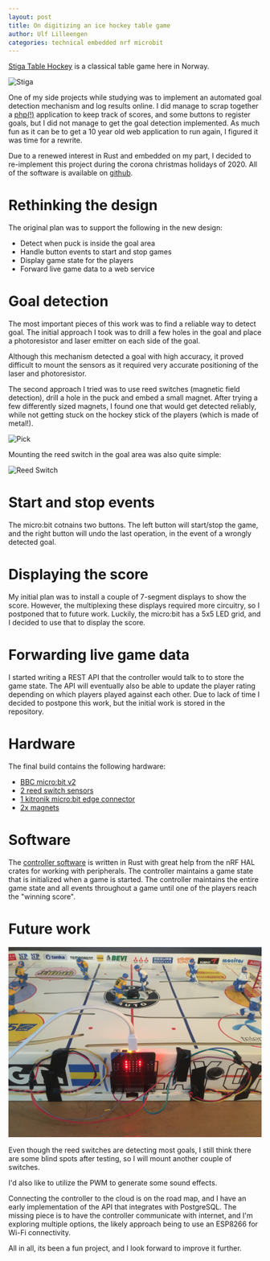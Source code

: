 ```yaml
---
layout: post
title: On digitizing an ice hockey table game
author: Ulf Lilleengen
categories: technical embedded nrf microbit
---
```


[Stiga Table Hockey](https://www.stigasports.com/eu/leisure-play/table-games/table-hockey) is a classical table game here in Norway. 

![Stiga](https://www.stigasports.com/media/catalog/product/cache/97225023366fe5fa80ccc819e266eda2/1/6/1605700805-71-1143-01_1.jpg)

One of my side projects while studying was to implement an automated goal detection mechanism and log results online. I did manage to scrap together a [php(!)](https://github.com/lulf/stigadigi/tree/ecdd4e0f8953c1d14f7a9ecd41f7055be03fa4a3) application to keep track of scores, and some buttons to register goals, but I did not manage to get the goal detection implemented. As much fun as it can be to get a 10 year old web application to run again, I figured it was time for a rewrite.

Due to a renewed interest in Rust and embedded on my part, I decided to re-implement this project during the corona christmas holidays of 2020. All of the software is available on [github](https://github.com/lulf/stigadigi).

# Rethinking the design

The original plan was to support the following in the new design:

* Detect when puck is inside the goal area
* Handle button events to start and stop games
* Display game state for the players
* Forward live game data to a web service 

# Goal detection

The most important pieces of this work was to find a reliable way to detect goal. The initial approach I took was to drill a few holes in the goal and place a photoresistor and laser emitter on each side of the goal.

Although this mechanism detected a goal with high accuracy, it proved difficult to mount the sensors as it required very accurate positioning of the laser and photoresistor. 

The second approach I tried was to use reed switches (magnetic field detection), drill a hole in the puck and embed a small magnet. After trying a few differently sized magnets, I found one that would get detected reliably, while not getting stuck on the hockey stick of the players (which is made of metal!).

![Pick](/images/stigadigi/IMG_5633.png)

Mounting the reed switch in the goal area was also quite simple:

![Reed Switch](/images/stigadigi/IMG_5635.png)

# Start and stop events

The micro:bit cotnains two buttons. The left button will start/stop the game, and the right button will undo the last operation, in the event of a wrongly detected goal.

# Displaying the score

My initial plan was to install a couple of 7-segment displays to show the score. However, the multiplexing these displays required more circuitry, so I postponed that to future work. Luckily, the micro:bit has a 5x5 LED grid, and I decided to use that to display the score.

# Forwarding live game data

I started writing a REST API that the controller would talk to to store the game state. The API will eventually also be able to update the player rating depending on which players played against each other. Due to lack of time I decided to postpone this work, but the initial work is stored in the repository.

# Hardware

The final build contains the following hardware:

* [BBC micro:bit v2](https://microbit.org)
* [2 reed switch sensors](https://en.wikipedia.org/wiki/Reed_switch)
* [1 kitronik micro:bit edge connector](https://kitronik.co.uk/products/5601b-edge-connector-breakout-board-for-bbc-microbit-pre-built)
* [2x magnets](https://panduro.com/nb-no/products/skap-dekorer/dekormaterialer/magneter/supermagneter-5-mm-8-stk-731506?gclid=Cj0KCQiA0MD_BRCTARIsADXoopZKlUlj-e5vbmtTgQk6C4E9O56M1JdxdqHY9Q0D1D-SrRs-FKHTrV8aAm9KEALw_wcB#fo_c=3247&fo_k=b9dcf4a03db370cefee944a3aadadb1a&fo_s=gplano)

# Software

The [controller software](https://github.com/lulf/stigadigi) is written in Rust with great help from the nRF HAL crates for working with peripherals. The controller maintains a game state that is initialized when a game is started. The controller maintains the entire game state and all events throughout a game until one of the players reach the "winning score". 

# Future work

![Finished!](/images/stigadigi/Fil_003.jpeg)

Even though the reed switches are detecting most goals, I still think there are some blind spots after testing, so I will mount another couple of switches.

I'd also like to utilize the PWM to generate some sound effects.

Connecting the controller to the cloud is on the road map, and I have an early implementation of the API that integrates with PostgreSQL. The missing piece is to have the controller communicate with internet, and I'm exploring multiple options, the likely approach being to use an ESP8266 for Wi-Fi connectivity.

All in all, its been a fun project, and I look forward to improve it further.
